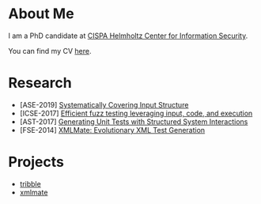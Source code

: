 # About Me

I am a PhD candidate at [CISPA Helmholtz Center for Information Security](https://cispa.saarland).

You can find my CV [here](assets/cv_havrikov.pdf).

# Research
- \[ASE-2019\] [Systematically Covering Input Structure](publications/ase2019_havrikov.pdf)
- \[ICSE-2017\] [Efficient fuzz testing leveraging input, code, and execution](publications/icse2017_havrikov.pdf)
- \[AST-2017\] [Generating Unit Tests with Structured System Interactions](publications/ast2017_havrikov.pdf)
- \[FSE-2014\] [XMLMate: Evolutionary XML Test Generation](publications/fse2014_havrikov.pdf)

# Projects
- [tribble](https://github.com/havrikov/tribble)
- [xmlmate](https://www.st.cs.uni-saarland.de/testing/xmlmate/)
